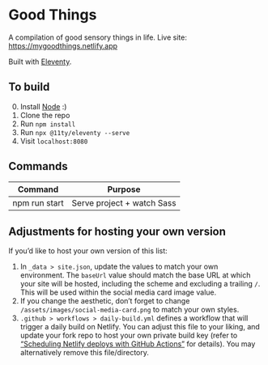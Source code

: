 # Good Things

A compilation of good sensory things in life. Live site: https://mygoodthings.netlify.app

Built with [Eleventy](https://www.11ty.dev/docs/).

## To build

0. Install [Node](https://nodejs.org/) :)
1. Clone the repo
2. Run `npm install`
3. Run `npx @11ty/eleventy --serve`
4. Visit `localhost:8080`

## Commands

| Command                    | Purpose                      |
| -------------------------- | ---------------------------- |
| npm run start              | Serve project + watch Sass   |

## Adjustments for hosting your own version

If you’d like to host your own version of this list:

1. In `_data > site.json`, update the values to match your own environment. The `baseUrl` value should match the base URL at which your site will be hosted, including the scheme and excluding a trailing `/`. This will be used within the social media card image value.
2. If you change the aesthetic, don’t forget to change `/assets/images/social-media-card.png` to match your own styles.
3. `.github > workflows > daily-build.yml` defines a workflow that will trigger a daily build on Netlify. You can adjust this file to your liking, and update your fork repo to host your own private build key (refer to [“Scheduling Netlify deploys with GitHub Actions”](https://www.voorhoede.nl/en/blog/scheduling-netlify-deploys-with-github-actions/) for details). You may alternatively remove this file/directory.